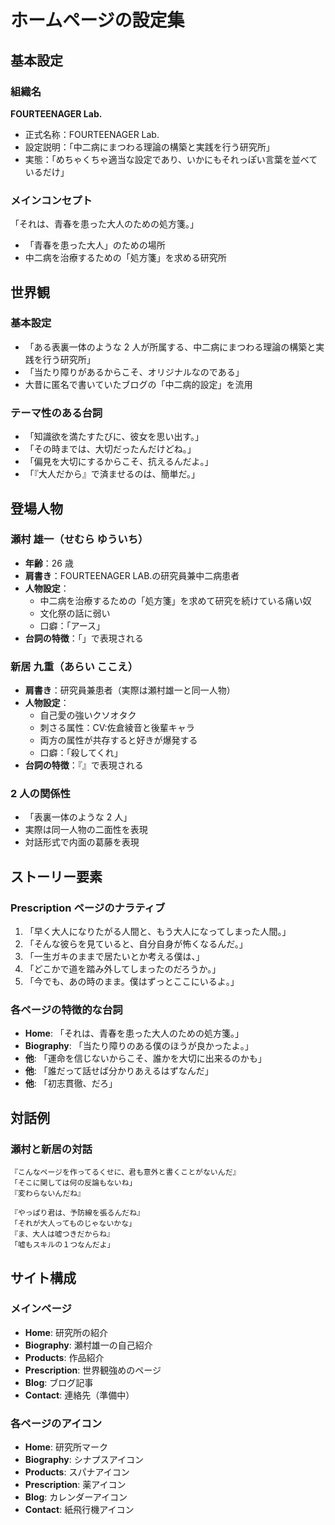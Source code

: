 # ホームページの設定集

## 基本設定

### 組織名

**FOURTEENAGER Lab.**

- 正式名称：FOURTEENAGER Lab.
- 設定説明：「中二病にまつわる理論の構築と実践を行う研究所」
- 実態：「めちゃくちゃ適当な設定であり、いかにもそれっぽい言葉を並べているだけ」

### メインコンセプト

「それは、青春を患った大人のための処方箋。」

- 「青春を患った大人」のための場所
- 中二病を治療するための「処方箋」を求める研究所

## 世界観

### 基本設定

- 「ある表裏一体のような 2 人が所属する、中二病にまつわる理論の構築と実践を行う研究所」
- 「当たり障りがあるからこそ、オリジナルなのである」
- 大昔に匿名で書いていたブログの「中二病的設定」を流用

### テーマ性のある台詞

- 「知識欲を満たすたびに、彼女を思い出す。」
- 「その時までは、大切だったんだけどね。」
- 「偏見を大切にするからこそ、抗えるんだよ。」
- 「『大人だから』で済ませるのは、簡単だ。」

## 登場人物

### 瀬村 雄一（せむら ゆういち）

- **年齢**：26 歳
- **肩書き**：FOURTEENAGER LAB.の研究員兼中二病患者
- **人物設定**：
  - 中二病を治療するための「処方箋」を求めて研究を続けている痛い奴
  - 文化祭の話に弱い
  - 口癖：「アース」
- **台詞の特徴**：「」で表現される

### 新居 九重（あらい ここえ）

- **肩書き**：研究員兼患者（実際は瀬村雄一と同一人物）
- **人物設定**：
  - 自己愛の強いクソオタク
  - 刺さる属性：CV:佐倉綾音と後輩キャラ
  - 両方の属性が共存すると好きが爆発する
  - 口癖：「殺してくれ」
- **台詞の特徴**：『』で表現される

### 2 人の関係性

- 「表裏一体のような 2 人」
- 実際は同一人物の二面性を表現
- 対話形式で内面の葛藤を表現

## ストーリー要素

### Prescription ページのナラティブ

1. 「早く大人になりたがる人間と、もう大人になってしまった人間。」
2. 「そんな彼らを見ていると、自分自身が怖くなるんだ。」
3. 「一生ガキのままで居たいとか考える僕は、」
4. 「どこかで道を踏み外してしまったのだろうか。」
5. 「今でも、あの時のまま。僕はずっとここにいるよ。」

### 各ページの特徴的な台詞

- **Home**: 「それは、青春を患った大人のための処方箋。」
- **Biography**: 「当たり障りのある僕のほうが良かったよ。」
- **他**: 「運命を信じないからこそ、誰かを大切に出来るのかも」
- **他**: 「誰だって話せば分かりあえるはずなんだ」
- **他**: 「初志貫徹、だろ」

## 対話例

### 瀬村と新居の対話

```
『こんなページを作ってるくせに、君も意外と書くことがないんだ』
「そこに関しては何の反論もないね」
『変わらないんだね』
```

```
『やっぱり君は、予防線を張るんだね』
「それが大人ってものじゃないかな」
『ま、大人は嘘つきだからね』
「嘘もスキルの１つなんだよ」
```

## サイト構成

### メインページ

- **Home**: 研究所の紹介
- **Biography**: 瀬村雄一の自己紹介
- **Products**: 作品紹介
- **Prescription**: 世界観強めのページ
- **Blog**: ブログ記事
- **Contact**: 連絡先（準備中）

### 各ページのアイコン

- **Home**: 研究所マーク
- **Biography**: シナプスアイコン
- **Products**: スパナアイコン
- **Prescription**: 薬アイコン
- **Blog**: カレンダーアイコン
- **Contact**: 紙飛行機アイコン
